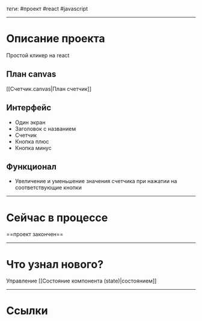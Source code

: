 *теги*: #проект #react #javascript 
___
# Описание проекта
Простой кликер на react

## План canvas
[[Счетчик.canvas|План счетчик]]

## Интерфейс
- Один экран
- Заголовок с названием
- Счетчик
- Кнопка плюс
- Кнопка минус

## Функционал
- Увеличение и уменьшение значения счетчика при нажатии на соответствующие кнопки

___
# Сейчас в процессе
==проект закончен==

___
# Что узнал нового?
Управление [[Состояние компонента (state)|состоянием]]

___
# Ссылки